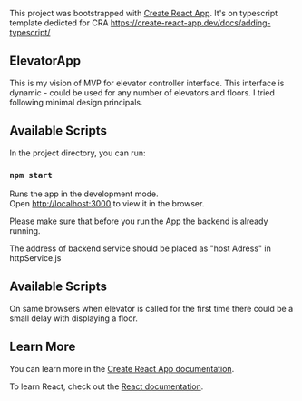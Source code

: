 This project was bootstrapped with [Create React App](https://github.com/facebook/create-react-app).
It's on typescript template dedicted for CRA https://create-react-app.dev/docs/adding-typescript/

## ElevatorApp

This is my vision of MVP for elevator controller interface.
This interface is dynamic - could be used for any number of elevators and floors.
I tried following minimal design principals.


## Available Scripts

In the project directory, you can run:

### `npm start`

Runs the app in the development mode.<br />
Open [http://localhost:3000](http://localhost:3000) to view it in the browser.

Please make sure that before you run the App the backend is already running.

The address of backend service should be placed as "host Adress" in httpService.js


## Available Scripts

On same browsers when elevator is called for the first time there could be a small delay with displaying a floor.

## Learn More

You can learn more in the [Create React App documentation](https://facebook.github.io/create-react-app/docs/getting-started).

To learn React, check out the [React documentation](https://reactjs.org/).
